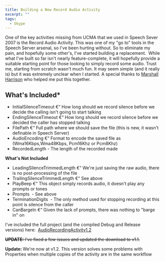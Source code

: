 ```yaml
---
title: Building a New Record Audio Activity
excerpt: ""
tags:
  - Skype
---
```

One of the key activities missing from UCMA that we used in Speech Sever 2007 is the Record Audio Activity. This was one of my "go to" tools in the Speech Server arsenal, so I've been hurting without. So to eliminate my pain, and hopefully some other's, I've started building a replacement.  While what I've built so far isn't nearly feature-complete, it will hopefully provide a suitable starting point for those looking to simply record some audio. Trust me, starting from scratch wasn't much fun. It may seem simple (and it really is) but it was extremely unclear when I started. A special thanks to <a href="http://gotspeech.net/blogs/marshallharrison/default.aspx" target="_blank">Marshall Harrison</a> who helped me put this together.

## What's Included*
*   InitialSilenceTimeout €“ How long should we record silence before we decide the calling isn't going to start talking
*   EndingSilenceTimeout €“ How long should we record silence before we decided the caller has stopped talking
*   FilePath €“ Full path where we should save the file (this is new, it wasn't definable in Speech Server)
*   AudioEncoding €“ Format to encode the saved file as (Wma16Kbps,Wma48Kbps, Pcm16Khz or Pcm8Khz)
*   RecordedLength - The length of the recorded made

**What's Not Included**

*   LeadingSilenceTrimmedLength €“ We're just saving the raw audio, there is no post-processing of the file
*   TrailingSilenceTrimmedLength €“ See above
*   PlayBeep €“ This object simply records audio, it doesn't play any prompts or tones
*   Prompts  - See above
*   TerminationDigits  - The only method used for stopping recording at this point is silence from the caller
*   CanBargeIn €“ Given the lack of prompts, there was nothing to "barge in" on

I've included the full project (and the compiled Debug and Release versions) here:  <a rel="attachment wp-att-358" href="//massivescale.com/?attachment_id=358">AudioRecordingActivity1.2</a>

<del><strong>UPDATE: </strong>I've fixed a few issues and updated the download to v1.1.</del>

<strong>Update: </strong>We're now at v1.2. This version solves some problems with Properties when multiple copies of the activity are in the same workflow 